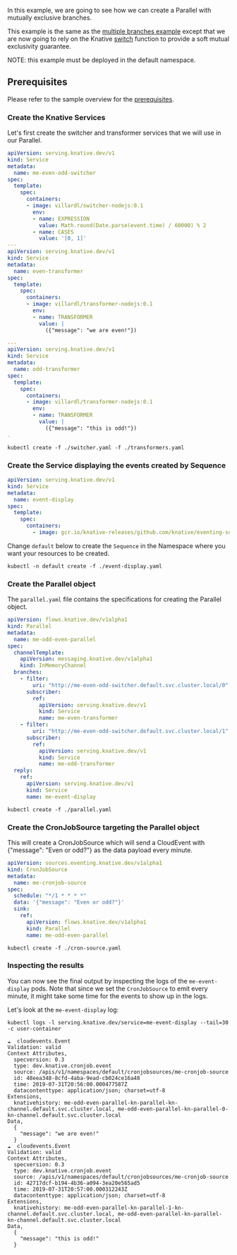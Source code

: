 In this example, we are going to see how we can create a Parallel with mutually
exclusive branches.

This example is the same as the
[multiple branches example](../multiple-branches/README.md) except that we are now
going to rely on the Knative
[switch](https://github.com/lionelvillard/knative-functions#switch) function
to provide a soft mutual exclusivity guarantee.

NOTE: this example must be deployed in the default namespace.

## Prerequisites

Please refer to the sample overview for the [prerequisites](../README.md).

### Create the Knative Services

Let's first create the switcher and transformer services that we will use in our
Parallel.

```yaml
apiVersion: serving.knative.dev/v1
kind: Service
metadata:
  name: me-even-odd-switcher
spec:
  template:
    spec:
      containers:
      - image: villardl/switcher-nodejs:0.1
        env:
        - name: EXPRESSION
          value: Math.round(Date.parse(event.time) / 60000) % 2
        - name: CASES
          value: '[0, 1]'
---
apiVersion: serving.knative.dev/v1
kind: Service
metadata:
  name: even-transformer
spec:
  template:
    spec:
      containers:
      - image: villardl/transformer-nodejs:0.1
        env:
        - name: TRANSFORMER
          value: |
            ({"message": "we are even!"})

---
apiVersion: serving.knative.dev/v1
kind: Service
metadata:
  name: odd-transformer
spec:
  template:
    spec:
      containers:
      - image: villardl/transformer-nodejs:0.1
        env:
        - name: TRANSFORMER
          value: |
            ({"message": "this is odd!"})
.
```

```shell
kubectl create -f ./switcher.yaml -f ./transformers.yaml
```

### Create the Service displaying the events created by Sequence

```yaml
apiVersion: serving.knative.dev/v1
kind: Service
metadata:
  name: event-display
spec:
  template:
    spec:
      containers:
        - image: gcr.io/knative-releases/github.com/knative/eventing-sources/cmd/event_display
```

Change `default` below to create the `Sequence` in the Namespace where you want
your resources to be created.

```shell
kubectl -n default create -f ./event-display.yaml
```

### Create the Parallel object

The `parallel.yaml` file contains the specifications for creating the Parallel object.

```yaml
apiVersion: flows.knative.dev/v1alpha1
kind: Parallel
metadata:
  name: me-odd-even-parallel
spec:
  channelTemplate:
    apiVersion: messaging.knative.dev/v1alpha1
    kind: InMemoryChannel
  branches:
    - filter:
        uri: "http://me-even-odd-switcher.default.svc.cluster.local/0"
      subscriber:
        ref:
          apiVersion: serving.knative.dev/v1
          kind: Service
          name: me-even-transformer
    - filter:
        uri: "http://me-even-odd-switcher.default.svc.cluster.local/1"
      subscriber:
        ref:
          apiVersion: serving.knative.dev/v1
          kind: Service
          name: me-odd-transformer
  reply:
    ref:
      apiVersion: serving.knative.dev/v1
      kind: Service
      name: me-event-display
```

```shell
kubectl create -f ./parallel.yaml
```

### Create the CronJobSource targeting the Parallel object

This will create a CronJobSource which will send a CloudEvent with {"message":
"Even or odd?"} as the data payload every minute.

```yaml
apiVersion: sources.eventing.knative.dev/v1alpha1
kind: CronJobSource
metadata:
  name: me-cronjob-source
spec:
  schedule: "*/1 * * * *"
  data: '{"message": "Even or odd?"}'
  sink:
    ref:
      apiVersion: flows.knative.dev/v1alpha1
      kind: Parallel
      name: me-odd-even-parallel
```

```shell
kubectl create -f ./cron-source.yaml
```

### Inspecting the results

You can now see the final output by inspecting the logs of the
`me-event-display` pods. Note that since we set the `CronJobSource` to emit
every minute, it might take some time for the events to show up in the logs.

Let's look at the `me-event-display` log:

```shell
kubectl logs -l serving.knative.dev/service=me-event-display --tail=30 -c user-container

☁️  cloudevents.Event
Validation: valid
Context Attributes,
  specversion: 0.3
  type: dev.knative.cronjob.event
  source: /apis/v1/namespaces/default/cronjobsources/me-cronjob-source
  id: 48eea348-8cfd-4aba-9ead-cb024ce16a48
  time: 2019-07-31T20:56:00.000477587Z
  datacontenttype: application/json; charset=utf-8
Extensions,
  knativehistory: me-odd-even-parallel-kn-parallel-kn-channel.default.svc.cluster.local, me-odd-even-parallel-kn-parallel-0-kn-channel.default.svc.cluster.local
Data,
  {
    "message": "we are even!"
  }
☁️  cloudevents.Event
Validation: valid
Context Attributes,
  specversion: 0.3
  type: dev.knative.cronjob.event
  source: /apis/v1/namespaces/default/cronjobsources/me-cronjob-source
  id: 42717dcf-b194-4b36-a094-3ea20e565ad5
  time: 2019-07-31T20:57:00.000312243Z
  datacontenttype: application/json; charset=utf-8
Extensions,
  knativehistory: me-odd-even-parallel-kn-parallel-1-kn-channel.default.svc.cluster.local, me-odd-even-parallel-kn-parallel-kn-channel.default.svc.cluster.local
Data,
  {
    "message": "this is odd!"
  }
```
